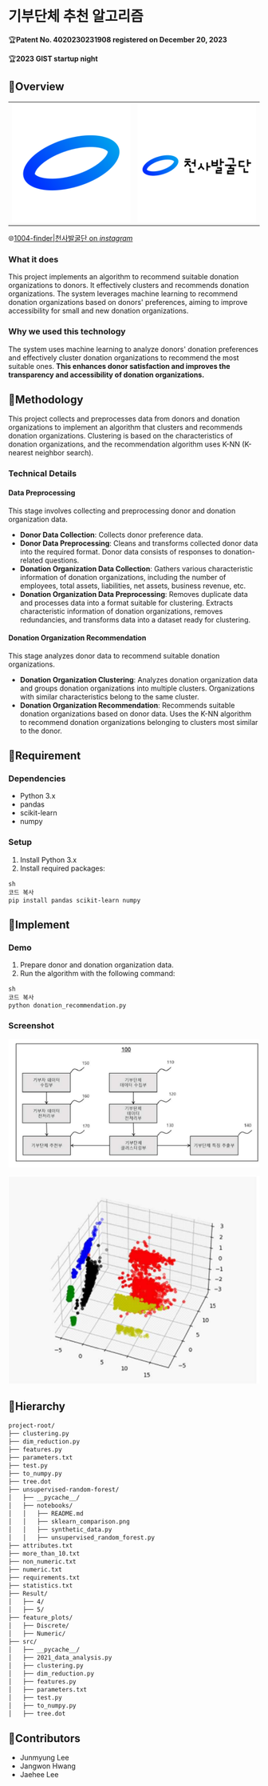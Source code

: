 # 기부단체 추천 알고리즘 

🏆**Patent No. 4020230231908 registered on December 20, 2023**

🏆**2023 GIST startup night**

## 📂Overview

<table>
  <tr>
    <td style="text-align:center;"><img src="images/005.png" alt="Image 1" width="300"/></td>
    <td style="text-align:center;"><img src="images/008.png" alt="Image 2" width="300"/></td>
  </tr>
</table>

🌐[1004-finder|천사발굴단 on *instagram*](https://www.instagram.com/1004_finder/)

### What it does

This project implements an algorithm to recommend suitable donation organizations to donors. It effectively clusters and recommends donation organizations. The system leverages machine learning to recommend donation organizations based on donors' preferences, aiming to improve accessibility for small and new donation organizations.

### Why we used this technology

The system uses machine learning to analyze donors' donation preferences and effectively cluster donation organizations to recommend the most suitable ones. **This enhances donor satisfaction and improves the transparency and accessibility of donation organizations.** 



## 📂Methodology

This project collects and preprocesses data from donors and donation organizations to implement an algorithm that clusters and recommends donation organizations. Clustering is based on the characteristics of donation organizations, and the recommendation algorithm uses K-NN (K-nearest neighbor search).

### Technical Details

#### Data Preprocessing

This stage involves collecting and preprocessing donor and donation organization data.

- **Donor Data Collection**: Collects donor preference data.
- **Donor Data Preprocessing**: Cleans and transforms collected donor data into the required format. Donor data consists of responses to donation-related questions.
- **Donation Organization Data Collection**: Gathers various characteristic information of donation organizations, including the number of employees, total assets, liabilities, net assets, business revenue, etc.
- **Donation Organization Data Preprocessing**: Removes duplicate data and processes data into a format suitable for clustering. Extracts characteristic information of donation organizations, removes redundancies, and transforms data into a dataset ready for clustering.

#### Donation Organization Recommendation

This stage analyzes donor data to recommend suitable donation organizations.

- **Donation Organization Clustering**: Analyzes donation organization data and groups donation organizations into multiple clusters. Organizations with similar characteristics belong to the same cluster.
- **Donation Organization Recommendation**: Recommends suitable donation organizations based on donor data. Uses the K-NN algorithm to recommend donation organizations belonging to clusters most similar to the donor.



## 📂Requirement

### Dependencies

- Python 3.x
- pandas
- scikit-learn
- numpy

### Setup

1. Install Python 3.x
2. Install required packages:

```
sh
코드 복사
pip install pandas scikit-learn numpy
```



## 📂Implement

### Demo

1. Prepare donor and donation organization data.
2. Run the algorithm with the following command:

```
sh
코드 복사
python donation_recommendation.py
```

### Screenshot

![image-20240519221354172](images/1.png)

![image-20240519221338881](images/2.png)



## 📂Hierarchy

```
project-root/
├── clustering.py
├── dim_reduction.py
├── features.py
├── parameters.txt
├── test.py
├── to_numpy.py
├── tree.dot
├── unsupervised-random-forest/
│   ├── __pycache__/
│   ├── notebooks/
│   │   ├── README.md
│   │   ├── sklearn_comparison.png
│   │   ├── synthetic_data.py
│   │   ├── unsupervised_random_forest.py
├── attributes.txt
├── more_than_10.txt
├── non_numeric.txt
├── numeric.txt
├── requirements.txt
├── statistics.txt
├── Result/
│   ├── 4/
│   ├── 5/
├── feature_plots/
│   ├── Discrete/
│   ├── Numeric/
├── src/
│   ├── __pycache__/
│   ├── 2021_data_analysis.py
│   ├── clustering.py
│   ├── dim_reduction.py
│   ├── features.py
│   ├── parameters.txt
│   ├── test.py
│   ├── to_numpy.py
│   ├── tree.dot
```



## 📂Contributors

- Junmyung Lee
- Jangwon Hwang
- Jaehee Lee

